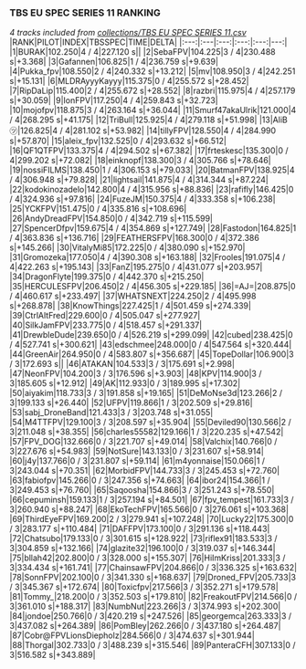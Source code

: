 ### TBS EU SPEC SERIES 11 RANKING
*4 tracks included from [collections/TBS EU SPEC SERIES 11.csv](/collections/TBS%20EU%20SPEC%20SERIES%2011.csv)*
|RANK|PILOT|INDEX|TBSSPEC|TIME|DELTA|
|:---:|:---|:---:|:---:|:---:|---:|
|1|BURAK|102.250|4 / 4|227.120 s||
|2|SebaFPV|104.225|3 / 4|230.488 s|+3.368|
|3|Gafannen|106.825|1 / 4|236.759 s|+9.639|
|4|Pukka_fpv|108.550|2 / 4|240.332 s|+13.212|
|5|mv|108.950|3 / 4|242.251 s|+15.131|
|6|MLDRAyyyKayyy|115.375|0 / 4|255.572 s|+28.452|
|7|RipDaLip|115.400|2 / 4|255.672 s|+28.552|
|8|razbri|115.975|4 / 4|257.179 s|+30.059|
|9|IonFPV|117.250|4 / 4|259.843 s|+32.723|
|10|mojofpv|118.875|3 / 4|263.164 s|+36.044|
|11|Smurf47akaUlrik|121.000|4 / 4|268.295 s|+41.175|
|12|TriBull|125.925|4 / 4|279.118 s|+51.998|
|13|AliB㋡|126.825|4 / 4|281.102 s|+53.982|
|14|tillyFPV|128.550|4 / 4|284.990 s|+57.870|
|15|aleix_fpv|132.525|0 / 4|293.632 s|+66.512|
|16|QF1QTFPV|133.375|4 / 4|294.502 s|+67.382|
|17|frteskesc|135.300|0 / 4|299.202 s|+72.082|
|18|einknopf|138.300|3 / 4|305.766 s|+78.646|
|19|nossiFILMS|138.450|1 / 4|306.153 s|+79.033|
|20|BatmanFPV|138.925|4 / 4|306.948 s|+79.828|
|21|lightsail|141.875|4 / 4|314.344 s|+87.224|
|22|kodokinozadelo|142.800|4 / 4|315.956 s|+88.836|
|23|rafifly|146.425|0 / 4|324.936 s|+97.816|
|24|FuzeJM|150.375|4 / 4|333.358 s|+106.238|
|25|YCKFPV|151.475|0 / 4|335.816 s|+108.696|
|26|AndyDreadFPV|154.850|0 / 4|342.719 s|+115.599|
|27|SpencerDfpv|159.675|4 / 4|354.869 s|+127.749|
|28|Fastodon|164.825|1 / 4|363.836 s|+136.716|
|29|FEATHERSFPV|168.300|0 / 4|372.386 s|+145.266|
|30|VitalyMi85|172.225|0 / 4|380.090 s|+152.970|
|31|Gromozeka|177.050|4 / 4|390.308 s|+163.188|
|32|Frooles|191.075|4 / 4|422.263 s|+195.143|
|33|FanZ|195.275|0 / 4|431.077 s|+203.957|
|34|DragonFlyte|199.375|0 / 4|442.370 s|+215.250|
|35|HERCULESFPV|206.450|2 / 4|456.305 s|+229.185|
|36|=AJ=|208.875|0 / 4|460.617 s|+233.497|
|37|WHATSNEXT|224.250|2 / 4|495.998 s|+268.878|
|38|KnowThings|227.425|1 / 4|501.459 s|+274.339|
|39|CtrlAltFred|229.600|0 / 4|505.047 s|+277.927|
|40|SilkJamFPV|233.775|0 / 4|518.457 s|+291.337|
|41|DrewbleDude|239.650|0 / 4|526.219 s|+299.099|
|42|cubed|238.425|0 / 4|527.741 s|+300.621|
|43|edschmee|248.000|0 / 4|547.564 s|+320.444|
|44|GreenAir|264.950|0 / 4|583.807 s|+356.687|
|45|TopeDollar|106.900|3 / 3|172.693 s||
|46|ATAKAN|104.533|3 / 3|175.691 s|+2.998|
|47|NeonFPV|104.200|3 / 3|176.596 s|+3.903|
|48|KPV|114.900|3 / 3|185.605 s|+12.912|
|49|AK|112.933|0 / 3|189.995 s|+17.302|
|50|aiyakim|118.733|3 / 3|191.858 s|+19.165|
|51|DeMoNse3d|123.266|2 / 3|199.133 s|+26.440|
|52|UFPV|119.866|1 / 3|202.509 s|+29.816|
|53|sabj_DroneBand|121.433|3 / 3|203.748 s|+31.055|
|54|M4TTFPV|129.100|3 / 3|208.597 s|+35.904|
|55|Deviled90|130.566|2 / 3|211.048 s|+38.355|
|56|charles55582|129.166|1 / 3|220.235 s|+47.542|
|57|FPV_DOG|132.666|0 / 3|221.707 s|+49.014|
|58|Valchix|140.766|0 / 3|227.676 s|+54.983|
|59|NotSure|143.133|0 / 3|231.607 s|+58.914|
|60|j4y|137.766|0 / 3|231.807 s|+59.114|
|61|m4yonnaise|150.066|1 / 3|243.044 s|+70.351|
|62|MorbidFPV|144.733|3 / 3|245.453 s|+72.760|
|63|fabiofpv|145.266|0 / 3|247.356 s|+74.663|
|64|ibor24|154.366|1 / 3|249.453 s|+76.760|
|65|Saqoosha|154.866|3 / 3|251.243 s|+78.550|
|66|cepuminsh|159.133|1 / 3|257.194 s|+84.501|
|67|fpv_tempest|161.733|3 / 3|260.940 s|+88.247|
|68|EkoTechFPV|165.566|0 / 3|276.061 s|+103.368|
|69|ThirdEyeFPV|169.200|2 / 3|279.941 s|+107.248|
|70|Lucky22|175.300|0 / 3|283.177 s|+110.484|
|71|DAFFPV|173.100|0 / 3|291.136 s|+118.443|
|72|Chatsubo|179.133|0 / 3|301.615 s|+128.922|
|73|riflex91|183.533|3 / 3|304.859 s|+132.166|
|74|glazite32|196.100|0 / 3|319.037 s|+146.344|
|75|bllah42|202.800|0 / 3|328.000 s|+155.307|
|76|HiImKriss|201.333|3 / 3|334.434 s|+161.741|
|77|ChainsawFPV|204.866|0 / 3|336.325 s|+163.632|
|78|SonnFPV|202.100|0 / 3|341.330 s|+168.637|
|79|Droned_FPV|205.733|3 / 3|345.367 s|+172.674|
|80|Toxicfpv|217.566|3 / 3|352.271 s|+179.578|
|81|Tommy_|218.200|0 / 3|352.503 s|+179.810|
|82|FreakoutFPV|214.566|0 / 3|361.010 s|+188.317|
|83|NumbNut|223.266|3 / 3|374.993 s|+202.300|
|84|jondoe|250.766|0 / 3|420.219 s|+247.526|
|85|georgemca|263.333|3 / 3|437.082 s|+264.389|
|86|PomBley|262.266|0 / 3|437.180 s|+264.487|
|87|Cobr@FPVLionsDiepholz|284.566|0 / 3|474.637 s|+301.944|
|88|Thorgal|302.733|0 / 3|488.239 s|+315.546|
|89|PanteraCFH|307.133|0 / 3|516.582 s|+343.889|
